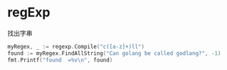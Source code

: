 # regExp

找出字串

```go
myRegex, _ := regexp.Compile("c([a-z]+)ll")
found := myRegex.FindAllString("Can golang be called godlang?", -1)
fmt.Printf("found  =%v\n", found)
```

